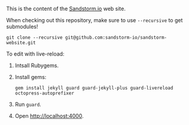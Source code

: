 This is the content of the [Sandstorm.io](https://sandstorm.io) web site.

When checking out this repository, make sure to use `--recursive` to get submodules!

    git clone --recursive git@github.com:sandstorm-io/sandstorm-website.git

To edit with live-reload:

1. Intsall Rubygems.
2. Install gems:

       gem install jekyll guard guard-jekyll-plus guard-livereload octopress-autoprefixer
3. Run `guard`.
4. Open [http://localhost:4000](http://localhost:4000).

